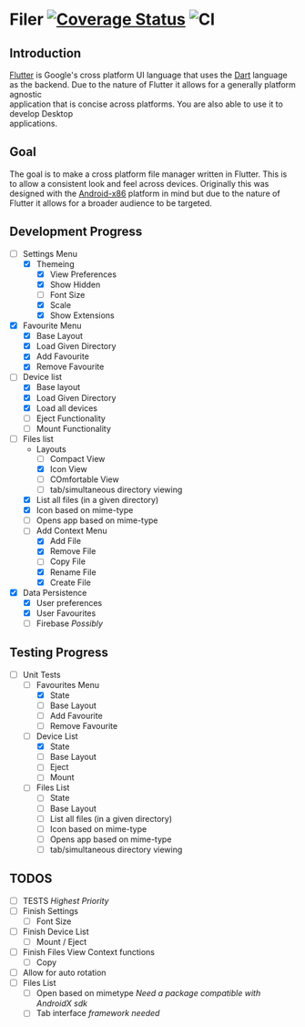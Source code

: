 # Filer  [![Coverage Status](https://coveralls.io/repos/github/NexisHunter/filer_flutter_desktop/badge.svg?branch=master)](https://coveralls.io/github/NexisHunter/filer_flutter_desktop?branch=master) ![CI](https://github.com/NexisHunter/filer_flutter_desktop/workflows/CI/badge.svg)

## Introduction

[Flutter](http://flutter.dev) is Google's cross platform UI language that uses the [Dart](http://dart.dev)
language as the backend. Due to the nature of Flutter it allows for a generally platform agnostic  
application that is concise across platforms. You are also able to use it to develop Desktop  
applications.

## Goal

The goal is to make a cross platform file manager written in Flutter. This is to allow a consistent look and feel across devices. Originally this was designed with the [Android-x86]() platform in mind but due to the nature of Flutter it allows for a broader audience to be targeted.
<!-- 
To make a file manager for the Android-x86 platform that is a bit more user-friendly as there are  
some differences between the Android Os and the port. (In the realm of user interaction that is).
-->
## Development Progress

- [ ] Settings Menu
  - [x] Themeing
    - [x] View Preferences
    - [x] Show Hidden
    - [ ] Font Size
    - [x] Scale
    - [x] Show Extensions
- [x] Favourite Menu
  - [x] Base Layout
  - [X] Load Given Directory
  - [x] Add Favourite
  - [x] Remove Favourite
- [ ] Device list
  - [x] Base layout
  - [x] Load Given Directory
  - [x] Load all devices
  - [ ] Eject Functionality
  - [ ] Mount Functionality
- [ ] Files list
  - Layouts
    - [ ] Compact View
    - [X] Icon View
    - [ ] COmfortable View
    - [ ] tab/simultaneous directory viewing
  - [X] List all files (in a given directory)
  - [X] Icon based on mime-type
  - [ ] Opens app based on mime-type
  - [ ] Add Context Menu
    - [x] Add File
    - [x] Remove File
    - [ ] Copy File
    - [X] Rename File
    - [x] Create File
- [x] Data Persistence
  - [x] User preferences
  - [x] User Favourites
  - [ ] Firebase *Possibly*

## Testing Progress

- [ ] Unit Tests
  - [ ] Favourites Menu
    - [X] State
    - [ ] Base Layout
    - [ ] Add Favourite
    - [ ] Remove Favourite
  - [ ] Device List
    - [X] State
    - [ ] Base Layout
    - [ ] Eject
    - [ ] Mount
  - [ ] Files List
    - [ ] State
    - [ ] Base Layout
    - [ ] List all files (in a given directory)
    - [ ] Icon based on mime-type
    - [ ] Opens app based on mime-type
    - [ ] tab/simultaneous directory viewing

## TODOS

- [ ] TESTS *Highest Priority*
- [ ] Finish Settings
  - [ ] Font Size
- [ ] Finish Device List
  - [ ] Mount / Eject
- [ ] Finish Files View Context functions
  - [ ] Copy
- [ ] Allow for auto rotation
- [ ] Files List
  - [ ] Open based on mimetype *Need a package compatible with AndroidX sdk*
  - [ ] Tab interface *framework needed*
